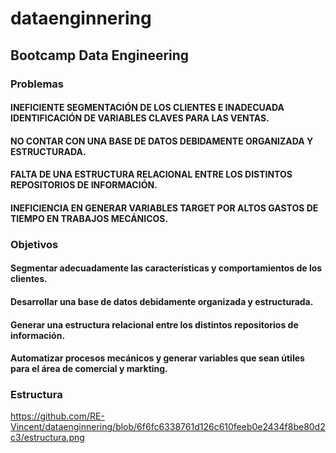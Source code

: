 # dataenginnering
## Bootcamp Data Engineering 
### Problemas
#### INEFICIENTE SEGMENTACIÓN DE LOS CLIENTES E INADECUADA IDENTIFICACIÓN DE VARIABLES CLAVES PARA LAS VENTAS.
#### NO CONTAR CON UNA BASE DE DATOS DEBIDAMENTE ORGANIZADA Y ESTRUCTURADA.
#### FALTA DE UNA ESTRUCTURA RELACIONAL ENTRE LOS DISTINTOS REPOSITORIOS DE INFORMACIÓN.
#### INEFICIENCIA EN GENERAR VARIABLES TARGET POR ALTOS GASTOS DE TIEMPO EN TRABAJOS MECÁNICOS.
### Objetivos
#### Segmentar adecuadamente las características y comportamientos de los clientes.
#### Desarrollar una base de datos debidamente organizada y estructurada.
#### Generar una estructura relacional entre los distintos repositorios de información.
#### Automatizar procesos mecánicos y generar variables que sean útiles para el área de comercial y markting.

### Estructura
https://github.com/RE-Vincent/dataenginnering/blob/6f6fc6338761d126c610feeb0e2434f8be80d2c3/estructura.png
